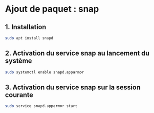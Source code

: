 # Ajout de paquet : snap

## 1. Installation

```bash
sudo apt install snapd
```

## 2. Activation du service snap au lancement du système

```bash
sudo systemctl enable snapd.apparmor
```

## 3. Activation du service snap sur la session courante

```bash
sudo service snapd.apparmor start
```
